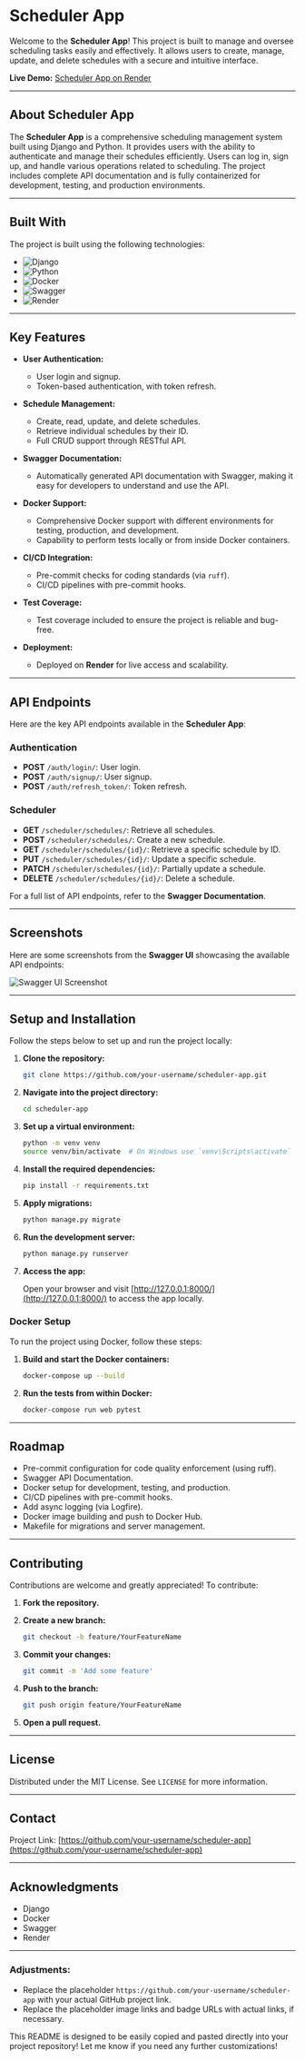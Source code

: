# Scheduler App

Welcome to the **Scheduler App**! This project is built to manage and oversee scheduling tasks easily and effectively. It allows users to create, manage, update, and delete schedules with a secure and intuitive interface.

**Live Demo:** [Scheduler App on Render](https://scheduler-app-lqfa.onrender.com/)

---

## About Scheduler App

The **Scheduler App** is a comprehensive scheduling management system built using Django and Python. It provides users with the ability to authenticate and manage their schedules efficiently. Users can log in, sign up, and handle various operations related to scheduling. The project includes complete API documentation and is fully containerized for development, testing, and production environments.

---

## Built With

The project is built using the following technologies:

- ![Django](https://img.shields.io/badge/Django-092E20?style=for-the-badge&logo=django&logoColor=white)
- ![Python](https://img.shields.io/badge/Python-3776AB?style=for-the-badge&logo=python&logoColor=white)
- ![Docker](https://img.shields.io/badge/Docker-2496ED?style=for-the-badge&logo=docker&logoColor=white)
- ![Swagger](https://img.shields.io/badge/Swagger-85EA2D?style=for-the-badge&logo=swagger&logoColor=white)
- ![Render](https://img.shields.io/badge/Render-46E3B7?style=for-the-badge&logo=render&logoColor=white)

---
## Key Features

- **User Authentication:**
  - User login and signup.
  - Token-based authentication, with token refresh.

- **Schedule Management:**
  - Create, read, update, and delete schedules.
  - Retrieve individual schedules by their ID.
  - Full CRUD support through RESTful API.

- **Swagger Documentation:**
  - Automatically generated API documentation with Swagger, making it easy for developers to understand and use the API.

- **Docker Support:**
  - Comprehensive Docker support with different environments for testing, production, and development.
  - Capability to perform tests locally or from inside Docker containers.

- **CI/CD Integration:**
  - Pre-commit checks for coding standards (via `ruff`).
  - CI/CD pipelines with pre-commit hooks.

- **Test Coverage:**
  - Test coverage included to ensure the project is reliable and bug-free.

- **Deployment:**
  - Deployed on **Render** for live access and scalability.

---

## API Endpoints

Here are the key API endpoints available in the **Scheduler App**:

### Authentication

- **POST** `/auth/login/`: User login.
- **POST** `/auth/signup/`: User signup.
- **POST** `/auth/refresh_token/`: Token refresh.

### Scheduler

- **GET** `/scheduler/schedules/`: Retrieve all schedules.
- **POST** `/scheduler/schedules/`: Create a new schedule.
- **GET** `/scheduler/schedules/{id}/`: Retrieve a specific schedule by ID.
- **PUT** `/scheduler/schedules/{id}/`: Update a specific schedule.
- **PATCH** `/scheduler/schedules/{id}/`: Partially update a schedule.
- **DELETE** `/scheduler/schedules/{id}/`: Delete a schedule.

For a full list of API endpoints, refer to the **Swagger Documentation**.

---

## Screenshots

Here are some screenshots from the **Swagger UI** showcasing the available API endpoints:

![Swagger UI Screenshot](https://user-images.githubusercontent.com/your-image-link)

---

## Setup and Installation

Follow the steps below to set up and run the project locally:

1. **Clone the repository:**

   ```bash
   git clone https://github.com/your-username/scheduler-app.git
   ```

2. **Navigate into the project directory:**

   ```bash
   cd scheduler-app
   ```

3. **Set up a virtual environment:**

   ```bash
   python -m venv venv
   source venv/bin/activate  # On Windows use `venv\Scripts\activate`
   ```

4. **Install the required dependencies:**

   ```bash
   pip install -r requirements.txt
   ```

5. **Apply migrations:**

   ```bash
   python manage.py migrate
   ```

6. **Run the development server:**

   ```bash
   python manage.py runserver
   ```

7. **Access the app:**

   Open your browser and visit [http://127.0.0.1:8000/](http://127.0.0.1:8000/) to access the app locally.

### Docker Setup

To run the project using Docker, follow these steps:

1. **Build and start the Docker containers:**

   ```bash
   docker-compose up --build
   ```

2. **Run the tests from within Docker:**

   ```bash
   docker-compose run web pytest
   ```

---

## Roadmap

- Pre-commit configuration for code quality enforcement (using ruff).
- Swagger API Documentation.
- Docker setup for development, testing, and production.
- CI/CD pipelines with pre-commit hooks.
- Add async logging (via Logfire).
- Docker image building and push to Docker Hub.
- Makefile for migrations and server management.

---

## Contributing

Contributions are welcome and greatly appreciated! To contribute:

1. **Fork the repository.**
2. **Create a new branch:**

   ```bash
   git checkout -b feature/YourFeatureName
   ```

3. **Commit your changes:**

   ```bash
   git commit -m 'Add some feature'
   ```

4. **Push to the branch:**

   ```bash
   git push origin feature/YourFeatureName
   ```

5. **Open a pull request.**

---

## License

Distributed under the MIT License. See `LICENSE` for more information.

---

## Contact

Project Link: [https://github.com/your-username/scheduler-app](https://github.com/your-username/scheduler-app)

---

## Acknowledgments

- Django
- Docker
- Swagger
- Render

---

### Adjustments:
- Replace the placeholder `https://github.com/your-username/scheduler-app` with your actual GitHub project link.
- Replace the placeholder image links and badge URLs with actual links, if necessary.

This README is designed to be easily copied and pasted directly into your project repository! Let me know if you need any further customizations!
